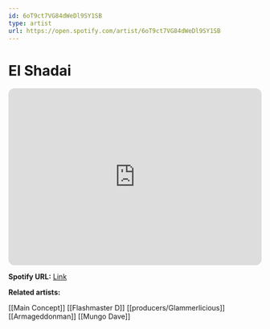 ```yaml
---
id: 6oT9ct7VG84dWeDl9SY1SB
type: artist
url: https://open.spotify.com/artist/6oT9ct7VG84dWeDl9SY1SB
---
```

# El Shadai

<iframe style="border-radius:12px" src="https://open.spotify.com/embed/artist/6oT9ct7VG84dWeDl9SY1SB" width="100%" height="352" frameBorder="0" allowfullscreen="" allow="autoplay; clipboard-write; encrypted-media; fullscreen; picture-in-picture" loading="lazy"></iframe>

**Spotify URL:** [Link](https://open.spotify.com/artist/6oT9ct7VG84dWeDl9SY1SB)

**Related artists:**

[[Main Concept]]
[[Flashmaster D]]
[[producers/Glammerlicious]]
[[Armageddonman]]
[[Mungo Dave]]

